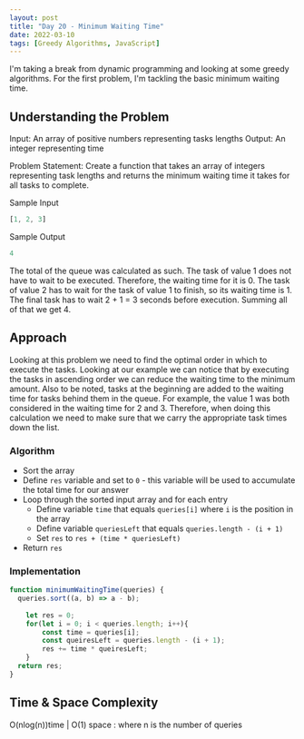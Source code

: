```yaml
---
layout: post
title: "Day 20 - Minimum Waiting Time"
date: 2022-03-10
tags: [Greedy Algorithms, JavaScript]
---
```


I'm taking a break from dynamic programming and looking at some greedy algorithms. For the first problem, I'm tackling the basic minimum waiting time.

## Understanding the Problem

Input: An array of positive numbers representing tasks lengths
Output: An integer representing time

Problem Statement: Create a function that takes an array of integers representing task lengths and returns the minimum waiting time it takes for all tasks to complete.

Sample Input

```js
[1, 2, 3]
```

Sample Output

```js
4
```

The total of the queue was calculated as such. The task of value 1 does not have to wait to be executed. Therefore, the waiting time for it is 0. The task of value 2 has to wait for the task of value 1 to finish, so its waiting time is 1. The final task has to wait 2 + 1 = 3 seconds before execution. Summing all of that we get 4.

## Approach

Looking at this problem we need to find the optimal order in which to execute the tasks. Looking at our example we can notice that by executing the tasks in ascending order we can reduce the waiting time to the minimum amount. Also to be noted, tasks at the beginning are added to the waiting time for tasks behind them in the queue. For example, the value 1 was both considered in the waiting time for 2 and 3. Therefore, when doing this calculation we need to make sure that we carry the appropriate task times down the list.

### Algorithm

* Sort the array
* Define `res` variable and set to `0` - this variable will be used to accumulate the total time for our answer
* Loop through the sorted input array and for each entry
  * Define variable `time` that equals `queries[i]` where `i` is the position in the array
  * Define variable `queriesLeft` that equals `queries.length - (i + 1)`
  * Set `res` to `res + (time * queriesLeft)`
* Return `res`

### Implementation

```js
function minimumWaitingTime(queries) {
  queries.sort((a, b) => a - b);
    
    let res = 0;
    for(let i = 0; i < queries.length; i++){
        const time = queries[i];
        const queiresLeft = queries.length - (i + 1);
        res += time * queiresLeft;
    }
  return res;
}

```

## Time & Space Complexity

O(nlog(n))time | O(1) space : where n is the number of queries
